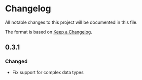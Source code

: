 # Changelog
All notable changes to this project will be documented in this file.

The format is based on [Keep a Changelog](http://keepachangelog.com/en/1.0.0/).

## 0.3.1
### Changed
- Fix support for complex data types
